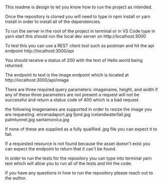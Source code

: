 This readme is design to let you know how to run the project as intended.

Once the repository is cloned you will need to type in npm install or yarn install in order to install all of the dependencies.

To run the server in the root of the project in terminal or in VS Code type in yarn start this should run the local dev server on http://localhost:3000

To test this you can use a REST client tool such as postman and hit the api endpoint
http://localhost:3000/api

You should receive a status of 200 with the text of Hello world being returned. 

The endpoint to test is the image endpoint which is located at http://localhost:3000/api/image

There are three required query parameters: imagename, height, and width if any of these three parameters are not present a request will not be successful and return a status code of 400 which is a bad request.

the following imagenames are supported in order to resize the image you are requesting.
encenadaport.jpg
fjord.jpg
icelandwaterfall.jpg
palmtunnel.jpg
santamonica.jpg

If none of these are supplied as a fully qualified .jpg file you can expect it to fail.

If a requested resource is not found because the asset doesn't exist you can expect the endpoint to return that it can't be found.

In order to run the tests for the repository you can type into terminal yarn test which will allow you to run all of the tests and lint the code.

If you have any questions in how to run the repository please reach out to the author.